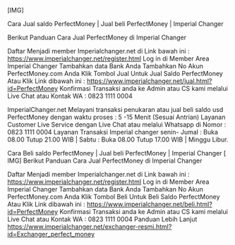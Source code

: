 [​IMG]

Cara Jual saldo PerfectMoney | Jual beli PerfectMoney | Imperial Changer 

Berikut Panduan Cara Jual PerfectMoney di Imperial Changer

Daftar Menjadi member Imperialchanger.net di Link bawah ini :
https://www.imperialchanger.net/register.html
Log in di Member Area Imperial Changer
Tambahkan data Bank Anda
Tambahkan No Akun PerfectMoney.com Anda
Klik Tombol Jual Untuk Jual Saldo PerfectMoney Atau Klik Link dibawah ini :
https://www.imperialchanger.net/jual.html?id=PerfectMoney
Konfirmasi Transaksi anda ke Admin atau CS kami melalui Live Chat atau Kontak WA : 0823 1111 0004


ImperialChanger.net Melayani transaksi penukaran atau jual beli saldo usd PerfectMoney dengan waktu proses : 5 -15 Menit (Sesuai Antrian) Layanan Customer Live Service dengan Live Chat atau melalui Whatsapp di Nomor : 0823 1111 0004 Layanan Transaksi Imperial changer senin- Jumal : Buka 08.00 Tutup 21.00 WIB | Sabtu : Buka 08.00 Tutup 17.00 WIB | Minggu Libur.

Cara Beli saldo PerfectMoney | Jual beli PerfectMoney | Imperial Changer 
[​IMG]
Berikut Panduan Cara Jual PerfectMoney di Imperial Changer

Daftar Menjadi member Imperialchanger.net di Link bawah ini :
https://www.imperialchanger.net/register.html
Log in di Member Area Imperial Changer
Tambahkan data Bank Anda
Tambahkan No Akun PerfectMoney.com Anda
Klik Tombol Beli Untuk Beli Saldo PerfectMoney Atau Klik Link dibawah ini :
https://www.imperialchanger.net/beli.html?id=PerfectMoney
Konfirmasi Transaksi anda ke Admin atau CS kami melalui Live Chat atau Kontak WA : 0823 1111 0004
Panduan Lebih Lanjut
https://www.imperialchanger.net/exchanger-resmi.html?id=Exchanger_perfect_money
